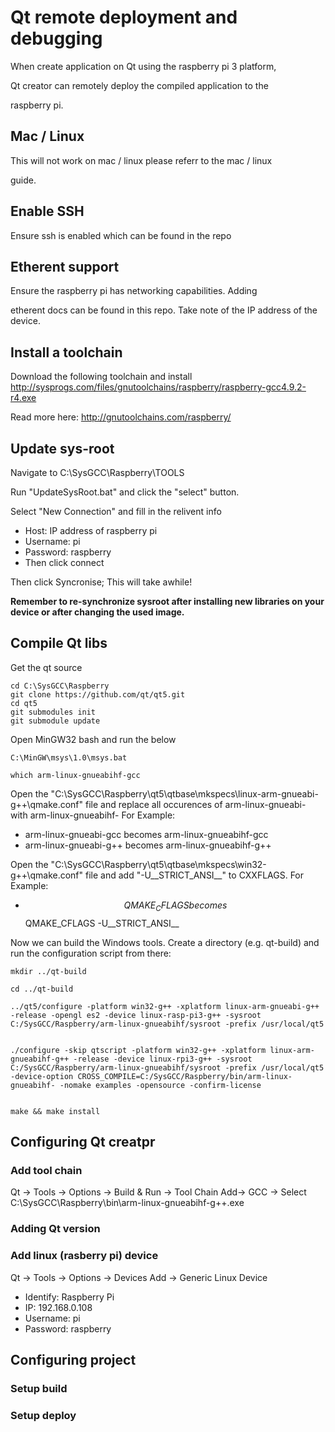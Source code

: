 # Qt remote deployment and debugging
When create application on Qt using the raspberry pi 3 platform, 

Qt creator can remotely deploy the compiled application to the 

raspberry pi.

## Mac / Linux
This will not work on mac / linux please referr to the mac / linux 

guide.

## Enable SSH
Ensure ssh is enabled which can be found in the repo

## Etherent support
Ensure the raspberry pi has networking capabilities. Adding 

etherent docs can be found in this repo.
Take note of the IP address of the device.

## Install a toolchain
Download the following toolchain and install
http://sysprogs.com/files/gnutoolchains/raspberry/raspberry-gcc4.9.2-r4.exe

Read more here: http://gnutoolchains.com/raspberry/

## Update sys-root
Navigate to C:\SysGCC\Raspberry\TOOLS

Run "UpdateSysRoot.bat" and click the "select" button.

Select "New Connection" and fill in the relivent info

  * Host: IP address of raspberry pi
  * Username: pi
  * Password: raspberry
  * Then click connect

Then click Syncronise; This will take awhile!

__Remember to re-synchronize sysroot after installing new libraries on your device or after changing the used image.__

## Compile Qt libs 
Get the qt source
```
cd C:\SysGCC\Raspberry
git clone https://github.com/qt/qt5.git
cd qt5
git submodules init
git submodule update
```

Open MinGW32 bash and run the below
```
C:\MinGW\msys\1.0\msys.bat

which arm-linux-gnueabihf-gcc
```

Open the "C:\SysGCC\Raspberry\qt5\qtbase\mkspecs\linux-arm-gnueabi-g++\qmake.conf" file and replace all occurences of arm-linux-gnueabi- with arm-linux-gnueabihf-
For Example:
  *  arm-linux-gnueabi-gcc becomes arm-linux-gnueabihf-gcc
  *  arm-linux-gnueabi-g++ becomes arm-linux-gnueabihf-g++

Open the "C:\SysGCC\Raspberry\qt5\qtbase\mkspecs\win32-g++\qmake.conf" file and add "-U\_\_STRICT_ANSI\_\_" to CXXFLAGS.
For Example:
  * $$QMAKE_CFLAGS becomes $$QMAKE_CFLAGS -U\_\_STRICT_ANSI\_\_

Now we can build the Windows tools. Create a directory (e.g. qt-build) and run the configuration script from there:
```
mkdir ../qt-build

cd ../qt-build

../qt5/configure -platform win32-g++ -xplatform linux-arm-gnueabi-g++ -release -opengl es2 -device linux-rasp-pi3-g++ -sysroot C:/SysGCC/Raspberry/arm-linux-gnueabihf/sysroot -prefix /usr/local/qt5
```

```

./configure -skip qtscript -platform win32-g++ -xplatform linux-arm-gnueabihf-g++ -release -device linux-rpi3-g++ -sysroot C:/SysGCC/Raspberry/arm-linux-gnueabihf/sysroot -prefix /usr/local/qt5 -device-option CROSS_COMPILE=C:/SysGCC/Raspberry/bin/arm-linux-gnueabihf- -nomake examples -opensource -confirm-license


make && make install
```



## Configuring Qt creatpr

### Add tool chain
Qt -> Tools -> Options -> Build & Run -> Tool Chain
Add-> GCC -> Select C:\SysGCC\Raspberry\bin\arm-linux-gnueabihf-g++.exe

### Adding Qt version

### Add linux (rasberry pi) device 
Qt -> Tools -> Options -> Devices 
Add -> Generic Linux Device

  * Identify: Raspberry Pi
  * IP: 192.168.0.108
  * Username: pi
  * Password: raspberry

## Configuring project

### Setup build

### Setup deploy





